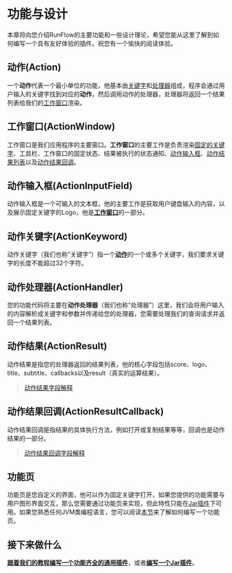 # 功能与设计

本章将向您介绍RunFlow的主要功能和一些设计理论，希望您能从这里了解到如何编写一个具有友好体验的插件。祝您有一个愉快的阅读体验。

## 动作(Action)

一个**动作**代表一个最小单位的功能，他基本由[关键字](#动作关键字actionkeyword)和[处理器](#动作处理器actionhandler)组成，程序会通过用户输入的关键字找到对应的**动作**，然后调用动作的处理器，处理器将返回一个结果列表给我们的[工作窗口](#工作窗口actionwindow)渲染。

## 工作窗口(ActionWindow)

工作窗口是我们应用程序的主要窗口。**工作窗口**的主要工作是负责渲染[固定的关键字](#动作关键字actionkeyword)、工具栏、工作窗口的固定状态、结果被执行的状态通知、[动作输入框](#动作输入框actioninputfield)、[动作结果列表](#动作结果actionresult)以及[动作结果回调](#动作结果回调actionresultcallback)。

## 动作输入框(ActionInputField)

动作输入框是一个可输入的文本框，他的主要工作是获取用户键盘输入的内容，以及展示固定关键字的Logo，他是[**工作窗口**](#工作窗口actionwindow)的一部分。

## 动作关键字(ActionKeyword)

动作关键字（我们也称“关键字”）指一个[**动作**](#动作action)的一个或多个关键字，我们要求关键字的长度不能超过32个字符。

## 动作处理器(ActionHandler)

您的功能代码将主要在**动作处理器**（我们也称“处理器”）这里，我们会将用户输入的内容解析成关键字和参数并传递给您的处理器，您需要处理我们的查询请求并返回一个结果列表。

## 动作结果(ActionResult)

动作结果是指您的处理器返回的结果列表，他的核心字段包括score、logo、title、subtitle、callbacks以及result（真实的运算结果）。

> [动作结果字段解释](appendix/action_result.md#字段解释)

## 动作结果回调(ActionResultCallback)

动作结果回调是指结果的具体执行方法，例如打开或复制结果等等，回调也是动作结果的一部分。

> [动作结果回调字段解释](appendix/action_result_callback.md#字段解释)

## 功能页

功能页是您自定义的界面，他可以作为固定关键字打开，如果您提供的功能需要与用户图形界面交互，那么您需要通过功能页来实现，但此特性只能在[Jar插件](jar-plugin-guide/jar_guide.md#jar插件指南)下可用。如果您熟悉任何JVM类编程语言，您可以阅读[本节](jar-plugin-guide/func_page.md#功能页)来了解如何编写一个功能页。

## 接下来做什么

[**跟着我们的教程编写一个功能齐全的通用插件**](general-plugin-guide/general_guide.md#通用插件指南)，或者[**编写一个Jar插件**](jar-plugin-guide/jar_guide.md#jar插件指南)。
